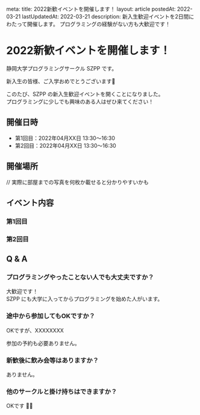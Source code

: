 <route lang="yaml">
meta:
    title: 2022新歓イベントを開催します！
    layout: article
    postedAt: 2022-03-21
    lastUpdatedAt: 2022-03-21
    description:
        新入生歓迎イベントを2日間にわたって開催します。
        プログラミングの経験がない方も大歓迎です！
</route>

# 2022新歓イベントを開催します！

静岡大学プログラミングサークル SZPP です。

新入生の皆様、ご入学おめでとうございます🌸

このたび、SZPP の新入生歓迎イベントを開くことになりました。 \
プログラミングに少しでも興味のある人はぜひ来てください！

## 開催日時

- 第1回目：2022年04月XX日 13:30〜16:30
- 第2回目：2022年04月XX日 13:30〜16:30

## 開催場所

// 実際に部屋までの写真を何枚か載せると分かりやすいかも

## イベント内容

### 第1回目

### 第2回目

## Q & A

### プログラミングやったことない人でも大丈夫ですか？
大歓迎です！ \
SZPP にも大学に入ってからプログラミングを始めた人がいます。


### 途中から参加してもOKですか？
OKですが、XXXXXXXX

参加の予約も必要ありません。


### 新歓後に飲み会等はありますか？
ありません。


### 他のサークルと掛け持ちはできますか？
OKです 🙆‍♂️

